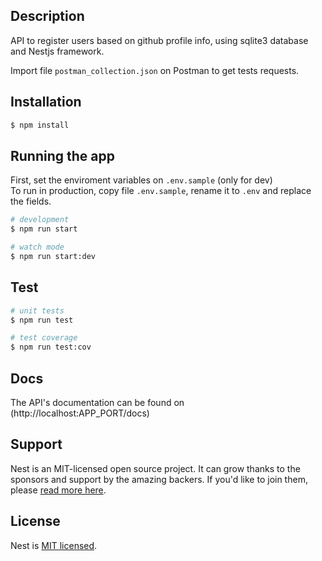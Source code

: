

## Description

API to register users based on github profile info, using sqlite3 database and Nestjs framework.

Import file `postman_collection.json` on Postman to get tests requests.


## Installation

```bash
$ npm install
```

## Running the app

First, set the enviroment variables on `.env.sample` (only for dev)
<br>
To run in production, copy file `.env.sample`, rename it to `.env` and replace the fields.

```bash
# development
$ npm run start

# watch mode
$ npm run start:dev

```

## Test

```bash
# unit tests
$ npm run test

# test coverage
$ npm run test:cov
```
## Docs

The API's documentation can be found on (http://localhost:APP_PORT/docs)

## Support

Nest is an MIT-licensed open source project. It can grow thanks to the sponsors and support by the amazing backers. If you'd like to join them, please [read more here](https://docs.nestjs.com/support).

## License

Nest is [MIT licensed](LICENSE).
